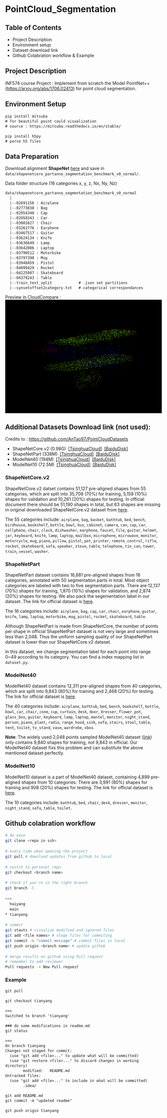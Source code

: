 # PointCloud_Segmentation

## Table of Contents
- Project Description
- Environment setup
- Dataset download link
- Github Colabration workflow & Example

## Project Description

INF574 course Project : 
Implement from scratch the Model PointNet++(https://arxiv.org/abs/1706.02413) for point cloud segmentation. 

## Environment Setup
```shell
pip install mitsuba 
# for beautiful point could visualization
# source : https://mitsuba.readthedocs.io/en/stable/

pip install h5py
# parse h5 files 
```

## Data Preparation
Download alignment **ShapeNet** [here](https://shapenet.cs.stanford.edu/media/shapenetcore_partanno_segmentation_benchmark_v0_normal.zip) and
save in `data/shapenetcore_partanno_segmentation_benchmark_v0_normal/`.

Data folder structure (16 categories x, y, z, Nx, Ny, Nz)
```text
data/shapenetcore_partanno_segmentation_benchmark_v0_normal
  |
  |--02691156 : Airplane
  |--02773838 : Bag	
  |--02954340 : Cap
  |--02958343 : Car
  |--03001627 : Chair
  |--03261776 : Earphone
  |--03467517 : Guitar	
  |--03624134 : Knife	
  |--03636649 : Lamp
  |--03642806 : Laptop	
  |--03790512 : Motorbike
  |--03797390 : Mug	
  |--03948459 : Pistol
  |--04099429 : Rocket	
  |--04225987 : Skateboard	
  |--04379243 : Table
  |--train_test_split            # .json set partitions
  |--synsetoffset2category.txt   # categorical correspondances
```
Preview in CloudCompare : 
![Airplane.txt](media/airplane.png)

## Additional Datasets Download link (not used):
Credits to : https://github.com/AnTao97/PointCloudDatasets

- ShapeNetCore.v2 (0.98G)&ensp;[[TsinghuaCloud]](https://cloud.tsinghua.edu.cn/f/06a3c383dc474179b97d/)&ensp;[[BaiduDisk]](https://pan.baidu.com/s/154As2kzHZczMipuoZIc0kg)
- ShapeNetPart (338M)&ensp;[[TsinghuaCloud]](https://cloud.tsinghua.edu.cn/f/c25d94e163454196a26b/)&ensp;[[BaiduDisk]](https://pan.baidu.com/s/1yi4bMVBE2mV8NqVRtNLoqw)
- ModelNet40 (194M)&ensp;[[TsinghuaCloud]](https://cloud.tsinghua.edu.cn/f/b3d9fe3e2a514def8097/)&ensp;[[BaiduDisk]](https://pan.baidu.com/s/1NQZgN8tvHVqQntxefcdVAg)
- ModelNet10 (72.5M)&ensp;[[TsinghuaCloud]](https://cloud.tsinghua.edu.cn/f/5414376f6afd41ce9b6d/)&ensp;[[BaiduDisk]](https://pan.baidu.com/s/1tfnKQ_yg3SfIgyLSwQ2E0g)

### ShapeNetCore.v2
ShapeNetCore.v2 datset contains 51,127 pre-aligned shapes from 55 categories, which are split into 35,708 (70%) for training, 5,158 (10%) shapes for validation and 10,261 (20%) shapes for testing. In official document there should be 51,190 shapes in total, but 63 shapes are missing in original downloaded ShapeNetCore.v2 dataset from [here](https://www.shapenet.org/download/shapenetcore). 

The 55 categories include: `airplane`, `bag`, `basket`, `bathtub`, `bed`, `bench`, `birdhouse`, `bookshelf`, `bottle`, `bowl`, `bus`, `cabinet`, `camera`, `can`, `cap`, `car`, `cellphone`, `chair`, `clock`, `dishwasher`, `earphone`, `faucet`, `file`, `guitar`, `helmet`, `jar`, `keyboard`, `knife`, `lamp`, `laptop`, `mailbox`, `microphone`, `microwave`, `monitor`, `motorcycle`, `mug`, `piano`, `pillow`, `pistol`, `pot`, `printer`, `remote_control`, `rifle`, `rocket`, `skateboard`, `sofa`, `speaker`, `stove`, `table`, `telephone`, `tin_can`, `tower`, `train`, `vessel`, `washer`.

### ShapeNetPart
ShapeNetPart dataset contains 16,881 pre-aligned shapes from 16 categories, annotated with 50 segmentation parts in total. Most object categories are labeled with two to five segmentation parts. There are 12,137 (70%) shapes for training, 1,870 (10%) shapes for validation, and 2,874 (20%) shapes for testing. We also pack the segementation label in our dataset. The link for official dataset is [here](https://shapenet.cs.stanford.edu/media/shapenet_part_seg_hdf5_data.zip).

The 16 categories include: `airplane`, `bag`, `cap`, `car`, `chair`, `earphone`, `guitar`, `knife`, `lamp`, `laptop`, `motorbike`, `mug`, `pistol`, `rocket`, `skateboard`, `table`.

Although ShapeNetPart is made from ShapeNetCore, the number of points per shape in official ShapeNetPart dataset is not very large and sometimes less than 2,048. Thus the uniform sampling quality of our ShapeNetPart dataset is lower than our ShapeNetCore.v2 dataset. 

In this dataset, we change segmentation label for each point into range 0~49 according to its category. You can find a index mapping list in `dataset.py`.

###  ModelNet40
ModelNet40 dataset contains 12,311 pre-aligned shapes from 40 categories, which are split into 9,843 (80%) for training and 2,468 (20%) for testing. The link for official dataset is [here](http://3dvision.princeton.edu/projects/2014/3DShapeNets/ModelNet10.zip).

The 40 categories include: `airplane`, `bathtub`, `bed`, `bench`, `bookshelf`, `bottle`, `bowl`, `car`, `chair`, `cone`, `cup`, `curtain`, `desk`, `door`, `dresser`, `flower_pot`, `glass_box`, `guitar`, `keyboard`, `lamp`, `laptop`, `mantel`, `monitor`, `night_stand`, `person`, `piano`, `plant`, `radio`, `range_hood`, `sink`, `sofa`, `stairs`, `stool`, `table`, `tent`, `toilet`, `tv_stand`, `vase`, `wardrobe`, `xbox`.

**Note**: The widely used 2,048 points sampled ModelNet40 dataset ([link](https://shapenet.cs.stanford.edu/media/modelnet40_ply_hdf5_2048.zip)) only contains 9,840 shapes for training, not 9,843 in official. Our ModelNet40 dataset fixs this problem and can substitute the above mentioned dataset perfectly.

### ModelNet10
ModelNet10 dataset is a part of ModelNet40 dataset, containing 4,899 pre-aligned shapes from 10 categories. There are 3,991 (80%) shapes for training and 908 (20%) shapes for testing. The link for official dataset is [here](http://modelnet.cs.princeton.edu/ModelNet40.zip).

The 10 categories include: `bathtub`, `bed`, `chair`, `desk`, `dresser`, `monitor`, `night_stand`, `sofa`, `table`, `toilet`.


## Github colabration workflow

```bash
# do once
git clone <repo in ssh>

# every time when opening the project
git pull # download updates from github to local 

# switch to personal repo
git checkout <branch name>

# check if you're in the right branch
git branch -l

>>>
  haiyang
  main
* tianyang

# commit 
git stauts # visualize modified and ignored files
git add <file names> # stage files for commiting 
git commit -m "commit message" # commit files in local
git push origin <branch name> # update github

# merge results on github using Pull request
# remember to add reviewer
Pull requests -> New Pull request
```

### Example
```shell
git pull 

git checkout tianyang

>>> 
Switched to branch 'tianyang'

### do some modifications in readme.md 
git status 

>>>
On branch tianyang
Changes not staged for commit:
  (use "git add <file>..." to update what will be committed)
  (use "git restore <file>..." to discard changes in working directory)
        modified:   README.md
Untracked files:
  (use "git add <file>..." to include in what will be committed)
        .idea/

git add README.md 
git commit -m "updated readme"

git push origin tianyang 
```


